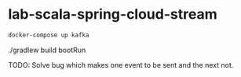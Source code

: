 # lab-scala-spring-cloud-stream

```bash
docker-compose up kafka
```

./gradlew build bootRun

TODO: Solve bug which makes one event to be sent and the next not.
